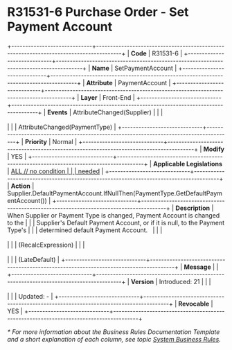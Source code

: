 ﻿---
erp.type: front-end-business-rule
erp.entity: Logistics.Procurement.PurchaseOrders
---

# R31531-6 Purchase Order - Set Payment Account
+-----------------------------+---------------------------------------------------------------------------------------+
| **Code**                    | R31531-6                                                                              |
+-----------------------------+---------------------------------------------------------------------------------------+
| **Name**                    | SetPaymentAccount                                                                     |
+-----------------------------+---------------------------------------------------------------------------------------+
| **Attribute**               | PaymentAccount                                                                        |
+-----------------------------+---------------------------------------------------------------------------------------+
| **Layer**                   | Front-End                                                                             |
+-----------------------------+---------------------------------------------------------------------------------------+
| **Events**                  | AttributeChanged(Supplier)                                                            |
|                             | <br/><br/>                                                                            |
|                             | AttributeChanged(PaymentType)                                                         |
+-----------------------------+---------------------------------------------------------------------------------------+
| **Priority**                | Normal                                                                                |
+-----------------------------+---------------------------------------------------------------------------------------+
| **Modify**                  | YES                                                                                   |
+-----------------------------+---------------------------------------------------------------------------------------+
| **Applicable Legislations** | [ALL // no condition                                                                  |
|                             | needed](xref:applicable-legislations)                                                 |
+-----------------------------+---------------------------------------------------------------------------------------+
| **Action**                  | Supplier.DefaultPaymentAccount.IfNullThen(PaymentType.GetDefaultPaymentAccount())     |
+-----------------------------+---------------------------------------------------------------------------------------+
| **Description**             | When Supplier or Payment Type is changed, Payment Account is changed to the           |
|                             | Supplier\'s Default Payment Account, or if it is null, to the Payment Type\'s         |
|                             | determined default Payment Account.                                                   |
|                             | <br/><br/>                                                                            |
|                             | (RecalcExpression)                                                                    |
|                             | <br/><br/>                                                                            |
|                             | (LateDefault)                                                                         |
+-----------------------------+---------------------------------------------------------------------------------------+
| **Message**                 |                                                                                       |
+-----------------------------+---------------------------------------------------------------------------------------+
| **Version**                 | Introduced: 21                                                                        |
|                             | <br/><br/>                                                                            |
|                             | Updated: -                                                                            |
+-----------------------------+---------------------------------------------------------------------------------------+
| **Revocable**               | YES                                                                                   |
+-----------------------------+---------------------------------------------------------------------------------------+

*\* For more information about the Business Rules Documentation Template and a short explanation of each column, see
topic [System Business Rules](../templates/template-description-system-business-rules.md).*
